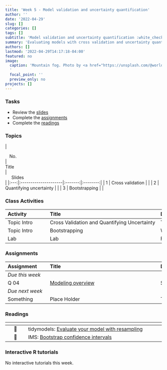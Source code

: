 ```yaml
---
title: 'Week 5 - Model validation and uncertainty quantification'
author: ''
date: '2022-04-29'
slug: []
categories: []
tags: []
subtitle: 'Model validation and uncertainty quantification :white_check_mark:'
summary: 'Evaluating models with cross validation and uncertainty quantification with bootstrap confidence intervals.'
authors: []
lastmod: '2022-04-29T14:17:18-04:00'
featured: no
image:
  caption: 'Mountain fog. Photo by <a href="https://unsplash.com/@worldsbetweenlines?utm_source=unsplash&utm_medium=referral&utm_content=creditCopyText">Patrick Hendry</a> on <a href="https://unsplash.com/s/photos/maine-fog-boat?utm_source=unsplash&utm_medium=referral&utm_content=creditCopyText">Unsplash</a>
  '
  focal_point: ''
  preview_only: no
projects: []
---
```


### Tasks

- Review the [slides](/post/05-week/#topics)
- Complete the [assignments](/post/05-week/#assignments)
- Complete the [readings](/post/05-week/#readings)


### Topics


<!-- | <div style="width:50px;text-align:center">No.</div> | <div style="width:250px;text-align:left">Title</div> | <div style="width:80px;text-align:center">YouTube</div> |  <div style="width:80px;text-align:center">Slides</div> | <div style="width:80px;text-align:center">Length</div> | -->
<!-- |:---:|:---------------------|:-------:|:-----------:|:--------:|:------:| -->
<!-- | 1 | Cross validation | [<span style='color: red;'><i class='fab fa-youtube fa-lg'></i></span>](https://youtu.be/L1KfIISmUT4) | [<span style='color: #4b5357;'><i class='fas fa-desktop fa-lg'></i></span>](https://laurielbaker.github.io/DCS-210/course-materials/slides/u4-d09-cross-validation/u4-d09-cross-validation.html#1) | 44:20 |  -->
<!-- | 2 | Quantifying uncertainty | [<span style='color: red;'><i class='fab fa-youtube fa-lg'></i></span>](https://youtu.be/LYpKrtZmQtI) | [<span style='color: #4b5357;'><i class='fas fa-desktop fa-lg'></i></span>](https://laurielbaker.github.io/DCS-210/course-materials/slides/u4-d10-quantify-uncertainty/u4-d10-quantify-uncertainty.html#1) | 28:50 | -->
<!-- | 3 | Bootstrapping | [<span style='color: red;'><i class='fab fa-youtube fa-lg'></i></span>](https://youtu.be/bdqpI3iVOso) | [<span style='color: #4b5357;'><i class='fas fa-desktop fa-lg'></i></span>](https://laurielbaker.github.io/DCS-210/course-materials/slides/u4-d11-bootstrap/u4-d11-bootstrap.html#1) | 15:06 |  -->

| <div style="width:50px;text-align:center">No.</div> | <div style="width:250px;text-align:left">Title</div> | <div style="width:80px;text-align:center">Slides</div> |
|:---:|:---------------------|:-------:|:--------:|
| 1 | Cross validation | [<span style='color: #4b5357;'><i class='fas fa-desktop fa-lg'></i></span>](https://laurielbaker.github.io/DCS-210/course-materials/slides/u4-d09-cross-validation/u4-d09-cross-validation.html#1) | 
| 2 | Quantifying uncertainty | [<span style='color: #4b5357;'><i class='fas fa-desktop fa-lg'></i></span>](https://laurielbaker.github.io/DCS-210/course-materials/slides/u4-d10-quantify-uncertainty/u4-d10-quantify-uncertainty.html#1) |
| 3 | Bootstrapping | [<span style='color: #4b5357;'><i class='fas fa-desktop fa-lg'></i></span>](https://laurielbaker.github.io/DCS-210/course-materials/slides/u4-d11-bootstrap/u4-d11-bootstrap.html#1) |


### Class Activities

| <div style="width:120px;text-align:left">Activity</div> | <div style="width:340px;text-align:left">Title</div> | <div style="width:200px;text-align:left">Date</div> |
|:---|:---|:---|
| Topic Intro | Cross Validation and Quantifying Uncertainty | Tue, 2 May |
| Topic Intro | Bootstrapping | Wed, 3 May |
| Lab | Lab | Fri, 5 May |

### Assignments

| <div style="width:120px;text-align:left">Assignment</div> | <div style="width:340px;text-align:left">Title</div> | <div style="width:200px;text-align:left">Due</div> |
|:---|:---|:---|
| *Due this week* | | |
| Q 04 | [Modeling overview](https://laurie-the-student-baker.shinyapps.io/09-modeling-overview/#section-questions)  | Sun, 23:59 EST |
| *Due next week* | | |
| Something | Place Holder | Tue 23:59 EST |

### Readings

| <div style="width:50px"></div>  | <div style="width:420px"></div>  |  <div style="width:200px"></div> |
|:---:|:---|:---:|
| :page_facing_up: | tidymodels: [Evaluate your model with resampling](https://www.tidymodels.org/start/resampling/) | **Required** |
| :open_book: | IMS: [Bootstrap confidence intervals](https://openintro-ims.netlify.app/inference-applications.html?q=bootstrapping#inference-applications) | **Required** |

### Interactive R tutorials

No interactive tutorials this week.

